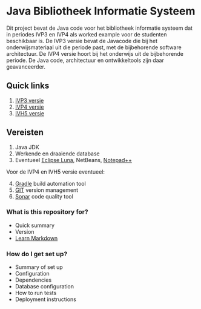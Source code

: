 # Java Bibliotheek Informatie Systeem #

Dit project bevat de Java code voor het bibliotheek informatie systeem dat in periodes IVP3 en IVP4 als worked example voor de studenten beschikbaar is. De IVP3 versie bevat de Javacode die bij het onderwijsmateriaal uit die periode past, met de bijbehorende software architectuur. De IVP4 versie hoort bij het onderwijs uit de bijbehorende periode. De Java code, architectuur en ontwikkeltools zijn daar geavanceerder.

## Quick links ##
1. [IVP3 versie](https://bitbucket.org/avansivh5docenten/bibliotheek-informatie-systeem/src/64523064b74cc6f328e32be1950a5abb8d4d31c1/bibliotheekinformatiesysteem/IVP3/?at=master)
2. [IVP4 versie](https://bitbucket.org/avansivh5docenten/bibliotheek-informatie-systeem/src/a22f25d12415fad88aff4db1890730192595cf4d/bibliotheekinformatiesysteem/IVP4/?at=master)
3. [IVH5 versie](https://bitbucket.org/avansivh5docenten/bibliotheek-informatie-systeem/src/6abb147af7132c68d6ae2a5be8f50c933dfd89c1/bibliotheekinformatiesysteem/IVH5/?at=master)

## Vereisten ##
1. Java JDK
2. Werkende en draaiende database
3. Eventueel [Eclipse Luna](http://www.eclipse.org/), NetBeans, [Notepad++](http://www.notepad-plus-plus.org/)

Voor de IVP4 en IVH5 versie eventueel:

4. [Gradle](http://www.gradle.org/) build automation tool 
5. [GIT](http://www.git-scm.com/) version management 
6. [Sonar](http://www.sonarqube.org/) code quality tool

### What is this repository for? ###

* Quick summary
* Version
* [Learn Markdown](https://bitbucket.org/tutorials/markdowndemo)

### How do I get set up? ###

* Summary of set up
* Configuration
* Dependencies
* Database configuration
* How to run tests
* Deployment instructions